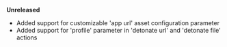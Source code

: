 **Unreleased**
* Added support for customizable 'app url' asset configuration parameter
* Added support for 'profile' parameter in 'detonate url' and 'detonate file' actions
